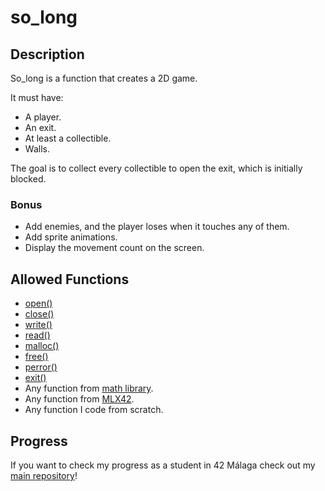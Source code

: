 # so_long

## Description

So_long is a function that creates a 2D game.

It must have:

- A player.
- An exit.
- At least a collectible.
- Walls.

The goal is to collect every collectible to open the exit, which is initially blocked.

### Bonus

- Add enemies, and the player loses when it touches any of them.
- Add sprite animations.
- Display the movement count on the screen.

## Allowed Functions

- [open()](https://linux.die.net/man/3/open)
- [close()](https://linux.die.net/man/3/close)
- [write()](https://man7.org/linux/man-pages/man2/write.2.html)
- [read()](https://linux.die.net/man/3/read)
- [malloc()](https://www.man7.org/linux/man-pages/man3/malloc.3.html)
- [free()](https://linux.die.net/man/3/free)
- [perror()](https://linux.die.net/man/3/perror)
- [exit()](https://linux.die.net/man/3/exit)
- Any function from [math library](https://man7.org/linux/man-pages/man0/math.h.0p.html).
- Any function from [MLX42](https://github.com/codam-coding-college/MLX42).
- Any function I code from scratch.

## Progress

If you want to check my progress as a student in 42 Málaga check out my [main repository](https://github.com/SrVariable/42Malaga)!
